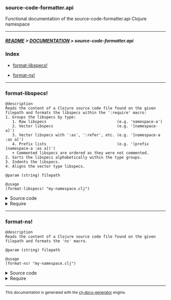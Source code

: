 
### source-code-formatter.api

Functional documentation of the source-code-formatter.api Clojure namespace

---

##### [README](../../../README.md) > [DOCUMENTATION](../../COVER.md) > source-code-formatter.api

### Index

- [format-libspecs!](#format-libspecs)

- [format-ns!](#format-ns)

---

### format-libspecs!

```
@description
Reads the content of a Clojure source code file found on the given filepath and formats the libspecs within the ':require' macro:
1. Groups the libspecs by type:
   1. Raw libspecs                               (e.g. 'namespace-a')
   2. Vector libspecs                            (e.g. '[namespace-a]')
   3. Vector libspecs with ':as', ':refer', etc. (e.g. '[namespace-a :as a]')
   4. Prefix lists                               (e.g. '(prefix [namespace-a :as a])')
   + Commented libspecs are ordered as they were not commented.
2. Sorts the libspecs alphabetically within the type groups.
3. Indents the libspecs.
4. Aligns the vector type libspecs.
```

```
@param (string) filepath
```

```
@usage
(format-libspecs! "my-namespace.clj")
```

<details>
<summary>Source code</summary>

```
(defn format-libspecs!
  [filepath]


  (if-let [source-code (io/read-file filepath {:warn? true})]
          (if-let [ns (libspecs.read/source-code->ns source-code)]
                  (if-let [require (libspecs.read/ns->require ns)]
                          (-> require (libspecs.read/require->libspecs)
                                      (str)
                                      (println)))))
  (println)
  (println))
```

</details>

<details>
<summary>Require</summary>

```
(ns my-namespace (:require [source-code-formatter.api :refer [format-libspecs!]]))

(source-code-formatter.api/format-libspecs! ...)
(format-libspecs!                           ...)
```

</details>

---

### format-ns!

```
@description
Reads the content of a Clojure source code file found on the given filepath and formats the 'ns' macro.
```

```
@param (string) filepath
```

```
@usage
(format-ns! "my-namespace.clj")
```

<details>
<summary>Source code</summary>

```
(defn format-ns!
  [filepath]
  (if-let [source-code (io/read-file filepath {:warn? true})]
          (if-let [ns (ns.read/source-code->ns source-code)]
                  (-> ns (fmt/reformat-string)
                         (println)))))
```

</details>

<details>
<summary>Require</summary>

```
(ns my-namespace (:require [source-code-formatter.api :refer [format-ns!]]))

(source-code-formatter.api/format-ns! ...)
(format-ns!                           ...)
```

</details>

---

<sub>This documentation is generated with the [clj-docs-generator](https://github.com/bithandshake/clj-docs-generator) engine.</sub>

